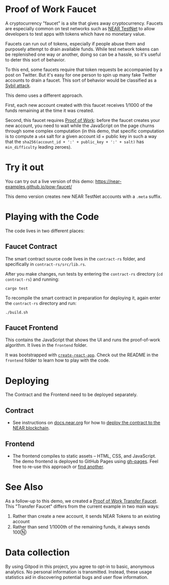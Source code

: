 Proof of Work Faucet
====================

<!-- MAGIC COMMENT: DO NOT DELETE! Everything above this line is hidden on NEAR Examples page -->

A cryptocurrency "faucet" is a site that gives away cryptocurrency. Faucets are especially common on test networks such as [NEAR TestNet](https://docs.near.org/docs/roles/developer/connecting) to allow developers to test apps with tokens which have no monetary value.

Faucets can run out of tokens, especially if people abuse them and purposely attempt to drain available funds. While test network tokens can be replenished one way or another, doing so can be a hassle, so it's useful to deter this sort of behavior.

To this end, some faucets require that token requests be accompanied by a post on Twitter. But it's easy for one person to spin up many fake Twitter accounts to drain a faucet. This sort of behavior would be classified as a [Sybil attack](https://bitcoin.stackexchange.com/questions/50922/whats-a-sybil-attack).

This demo uses a different approach.

First, each new account created with this faucet receives 1/1000 of the funds remaining at the time it was created.

Second, this faucet requires [Proof of Work](https://www.khanacademy.org/economics-finance-domain/core-finance/money-and-banking/bitcoin/v/bitcoin-proof-of-work): before the faucet creates your new account, you need to wait while the JavaScript on the page churns through some complex computation (in this demo, that specific computation is to compute a `u64` salt for a given account id + public key in such a way that the `sha256(account_id + ':' + public_key + ':' + salt)` has `min_difficulty` leading zeroes).


Try it out
==========

You can try out a live version of this demo: https://near-examples.github.io/pow-faucet/

This demo version creates new NEAR TestNet accounts with a `.meta` suffix.


Playing with the Code
=====================

The code lives in two different places:


Faucet Contract
---------------

The smart contract source code lives in the `contract-rs` folder, and specifically in `contract-rs/src/lib.rs`.

After you make changes, run tests by entering the `contract-rs` directory (`cd contract-rs`) and running:

    cargo test

To recompile the smart contract in preparation for deploying it, again enter the `contract-rs` directory and run:

    ./build.sh


Faucet Frontend
---------------

This contains the JavaScript that shows the UI and runs the proof-of-work algorithm. It lives in the `frontend` folder.

It was bootstrapped with [`create-react-app`](https://create-react-app.dev). Check out the README in the `frontend` folder to learn how to play with the code.


Deploying
=========

The Contract and the Frontend need to be deployed separately.

## Contract

* See instructions on [docs.near.org](https://docs.near.org) for how to [deploy the contract to the NEAR blockchain](https://docs.near.org/docs/tutorials/intro-to-rust#finally-test-compile-and-deploy-).

## Frontend

* The frontend compiles to static assets – HTML, CSS, and JavaScript. The demo frontend is deployed to GitHub Pages using [gh-pages](https://www.npmjs.com/package/gh-pages). Feel free to re-use this approach or [find another](https://www.slant.co/topics/2256/~best-static-website-hosting-provider).


See Also
========

As a follow-up to this demo, we created a [Proof of Work Transfer Faucet](https://github.com/near-examples/token-printer). This "Transfer Faucet" differs from the current example in two main ways:

1. Rather than create a new account, it sends NEAR Tokens to an existing account
2. Rather than send 1/1000th of the remaining funds, it always sends 100Ⓝ


Data collection
===============

By using Gitpod in this project, you agree to opt-in to basic, anonymous analytics. No personal information is transmitted. Instead, these usage statistics aid in discovering potential bugs and user flow information.
